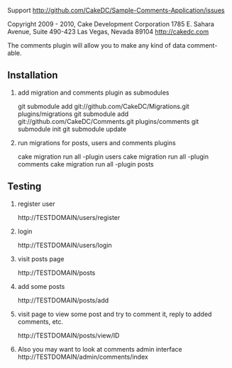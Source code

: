 Support http://github.com/CakeDC/Sample-Comments-Application/issues

Copyright 2009 - 2010, Cake Development Corporation
                        1785 E. Sahara Avenue, Suite 490-423
                        Las Vegas, Nevada 89104
                        http://cakedc.com

The comments plugin will allow you to make any kind of data comment-able.

## Installation

1. add migration and comments plugin as submodules

	git submodule add git://github.com/CakeDC/Migrations.git plugins/migrations
	git submodule add git://github.com/CakeDC/Comments.git plugins/comments
	git submodule init
	git submodule update

2. run migrations for posts, users and comments plugins

	cake migration run all -plugin users
	cake migration run all -plugin comments
	cake migration run all -plugin posts


## Testing
	
1. register user

	http://TESTDOMAIN/users/register

2. login

	http://TESTDOMAIN/users/login

3. visit posts page

	http://TESTDOMAIN/posts

4. add some posts

	http://TESTDOMAIN/posts/add

5. visit page to view some post and try to comment it, reply to added comments, etc.

	http://TESTDOMAIN/posts/view/ID
	
6. Also you may want to look at comments admin interface
	http://TESTDOMAIN/admin/comments/index

